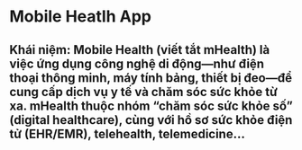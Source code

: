 # Mobile Heatlh App
## Khái niệm: Mobile Health (viết tắt mHealth) là việc ứng dụng công nghệ di động—như điện thoại thông minh, máy tính bảng, thiết bị đeo—để cung cấp dịch vụ y tế và chăm sóc sức khỏe từ xa. mHealth thuộc nhóm “chăm sóc sức khỏe số” (digital healthcare), cùng với hồ sơ sức khỏe điện tử (EHR/EMR), telehealth, telemedicine…
